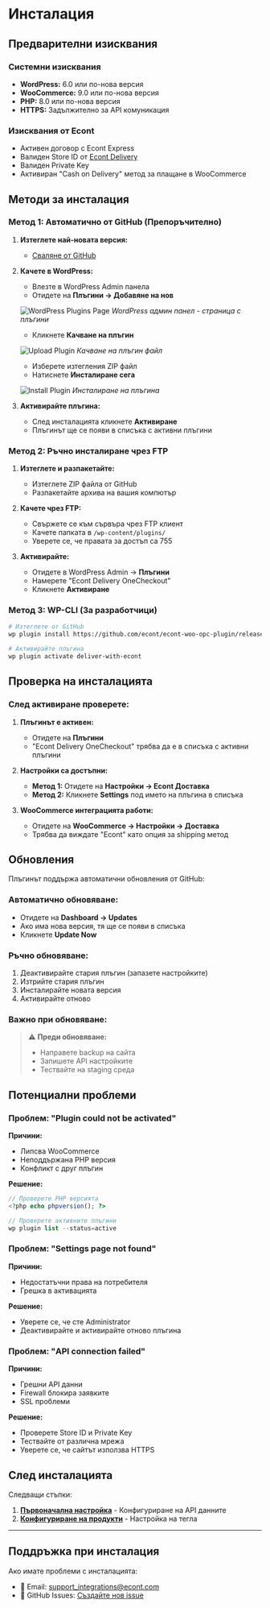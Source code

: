 # Инсталация

## Предварителни изисквания

### Системни изисквания
- **WordPress:** 6.0 или по-нова версия
- **WooCommerce:** 9.0 или по-нова версия
- **PHP:** 8.0 или по-нова версия
- **HTTPS:** Задължително за API комуникация

### Изисквания от Econt
- Активен договор с Econt Express
- Валиден Store ID от [Econt Delivery](https://delivery.econt.com/)
- Валиден Private Key
- Активиран "Cash on Delivery" метод за плащане в WooCommerce

## Методи за инсталация

### Метод 1: Автоматично от GitHub (Препоръчително)

1. **Изтеглете най-новата версия:**
   - [Сваляне от GitHub](https://github.com/econt/econt-woo-opc-plugin/releases/latest/download/econt-woo-opc-plugin-main.zip)

2. **Качете в WordPress:**
   - Влезте в WordPress Admin панела
   - Отидете на **Плъгини → Добавяне на нов**
   
   ![WordPress Plugins Page](../extracted_images/screenshot_1_1.png)
   *WordPress админ панел - страница с плъгини*
   
   - Кликнете **Качване на плъгин**
   
   ![Upload Plugin](../extracted_images/screenshot_1_2.png)
   *Качване на плъгин файл*
   
   - Изберете изтегления ZIP файл
   - Натиснете **Инсталиране сега**
   
   ![Install Plugin](../extracted_images/screenshot_1_3.png)
   *Инсталиране на плъгина*

3. **Активирайте плъгина:**
   - След инсталацията кликнете **Активиране**
   - Плъгинът ще се появи в списъка с активни плъгини

### Метод 2: Ръчно инсталиране чрез FTP

1. **Изтеглете и разпакетайте:**
   - Изтеглете ZIP файла от GitHub
   - Разпакетайте архива на вашия компютър

2. **Качете чрез FTP:**
   - Свържете се към сървъра чрез FTP клиент
   - Качете папката в `/wp-content/plugins/`
   - Уверете се, че правата за достъп са 755

3. **Активирайте:**
   - Отидете в WordPress Admin → **Плъгини**
   - Намерете "Econt Delivery OneCheckout"
   - Кликнете **Активиране**

### Метод 3: WP-CLI (За разработчици)

```bash
# Изтеглете от GitHub
wp plugin install https://github.com/econt/econt-woo-opc-plugin/releases/latest/download/econt-woo-opc-plugin-main.zip

# Активирайте плъгина
wp plugin activate deliver-with-econt
```

## Проверка на инсталацията

### След активиране проверете:

1. **Плъгинът е активен:**
   - Отидете на **Плъгини**
   - "Econt Delivery OneCheckout" трябва да е в списъка с активни плъгини

2. **Настройки са достъпни:**
   - **Метод 1:** Отидете на **Настройки → Econt Доставка**
   - **Метод 2:** Кликнете **Settings** под името на плъгина в списъка

3. **WooCommerce интеграцията работи:**
   - Отидете на **WooCommerce → Настройки → Доставка**
   - Трябва да виждате "Econt" като опция за shipping метод

## Обновления

Плъгинът поддържа автоматични обновления от GitHub:

### Автоматично обновяване:
- Отидете на **Dashboard → Updates**
- Ако има нова версия, тя ще се появи в списъка
- Кликнете **Update Now**

### Ръчно обновяване:
1. Деактивирайте стария плъгин (запазете настройките)
2. Изтрийте стария плъгин
3. Инсталирайте новата версия
4. Активирайте отново

### Важно при обновяване:
> ⚠️ **Преди обновяване:**
> - Направете backup на сайта
> - Запишете API настройките
> - Тествайте на staging среда

## Потенциални проблеми

### Проблем: "Plugin could not be activated"
**Причини:**
- Липсва WooCommerce
- Неподдържана PHP версия
- Конфликт с друг плъгин

**Решение:**
```php
// Проверете PHP версията
<?php echo phpversion(); ?>

// Проверете активните плъгини
wp plugin list --status=active
```

### Проблем: "Settings page not found"
**Причини:**
- Недостатъчни права на потребителя
- Грешка в активацията

**Решение:**
- Уверете се, че сте Administrator
- Деактивирайте и активирайте отново плъгина

### Проблем: "API connection failed"
**Причини:**
- Грешни API данни
- Firewall блокира заявките
- SSL проблеми

**Решение:**
- Проверете Store ID и Private Key
- Тествайте от различна мрежа
- Уверете се, че сайтът използва HTTPS

## След инсталацията

Следващи стъпки:
1. **[Първоначална настройка](Initial-Setup)** - Конфигуриране на API данните
2. **[Конфигуриране на продукти](Product-Configuration)** - Настройка на тегла
---

## Поддръжка при инсталация

Ако имате проблеми с инсталацията:
- 📧 Email: [support_integrations@econt.com](mailto:support_integrations@econt.com)
- 🐛 GitHub Issues: [Създайте нов issue](https://github.com/econt/econt-woo-opc-plugin/issues/new)
